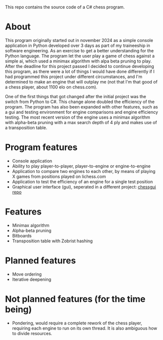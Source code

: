 This repo contains the source code of a C# chess program.

# About
This program originally started out in november 2024 as a simple console application in Python developed over 3 days as part of my traineeship in software engineering. As an exercise to get a better understanding for the Python language. The program let the user play a game of chess against a simple ai, which used a minimax
algorithm with alpa beta pruning to play. After the deadline for this project passed I decided to continue developing this program, as there were a lot of things I would have done differently if I had programmed this project under different circumstances, and I'm determined
to make an engine that will outplay me (not that I'm that good of a chess player, about 1100 elo on chess.com).

One of the first things that got changed after the initial project was the switch from Python to C#. This change alone doubled the efficiency of the program. The program has also been expanded with other features, such as a gui and testing environment for engine comparisons
and engine efficiency testing. The most recent version of the engine uses a minimax algorithm with alpha-beta pruning with a max search depth of 4 ply and makes use of a transposition table.

# Program features
- Console application
- Ability to play player-to-player, player-to-engine or engine-to-engine
- Application to compare two engines to each other, by means of playing X games from positions played on lichess.com
- Application to test the efficiency of an engine for a single test position
- Graphical user interface (gui), seperated in a different project: [chessgui repo](https://github.com/Xilobone/chessgui)

# Features
- Minimax algorithm
- Alpha-beta pruning
- Bitboards
- Transposition table with Zobrist hashing

# Planned features
- Move ordering
- Iterative deepening

# Not planned features (for the time being)
- Pondering, would require a complete rework of the chess player, requiring each engine to run on its own thread. It is also ambiguous how to divide resources.

